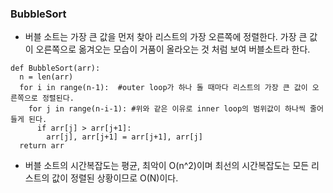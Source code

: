 ### BubbleSort

* 버블 소트는 가장 큰 값을 먼저 찾아 리스트의 가장 오른쪽에 정렬한다. 가장 큰 값이 오른쪽으로 옮겨오는 모습이 거품이 올라오는 것 처럼 보여 버블소트라 한다.

```
def BubbleSort(arr):
  n = len(arr)
  for i in range(n-1):  #outer loop가 하나 돌 때마다 리스트의 가장 큰 값이 오른쪽으로 정렬된다.
    for j in range(n-i-1): #위와 같은 이유로 inner loop의 범위값이 하나씩 줄어들게 된다. 
      if arr[j] > arr[j+1]:
        arr[j], arr[j+1] = arr[j+1], arr[j]
  return arr
```

* 버블 소트의 시간복잡도는 평균, 최악이 O(n^2)이며 최선의 시간복잡도는 모든 리스트의 값이 정렬된 상황이므로 O(N)이다.
